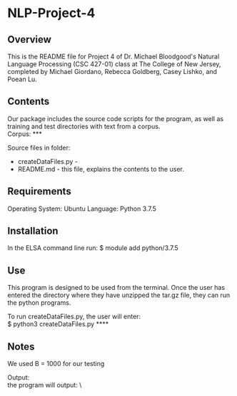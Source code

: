 # NLP-Project-4

## Overview

This is the README file for Project 4 of Dr. Michael Bloodgood's Natural Language Processing (CSC 427-01) class at The College of New Jersey, completed by Michael Giordano, Rebecca Goldberg, Casey Lishko, and Poean Lu. 

## Contents

Our package includes the source code scripts for the program, as well as training and test directories with text from a corpus. \
Corpus: ***


Source files in folder:
- createDataFiles.py -
- README.md - this file, explains the contents to the user.

## Requirements

Operating System: Ubuntu 
Language: Python 3.7.5 

## Installation

In the ELSA command line run:
$ module add python/3.7.5

## Use

This program is designed to be used from the terminal. Once the user has entered the directory where they have unzipped the tar.gz file,
they can run the python programs.

To run createDataFiles.py, the user will enter: \
$ python3 createDataFiles.py ****



## Notes

We used B = 1000 for our testing 

Output: \
the program will output: \
